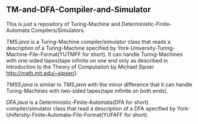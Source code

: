 ## TM-and-DFA-Compiler-and-Simulator

This is just a repository of Turing-Machine and Deterministic-Finite-Automata Compilers/Simulators.

*TMS.java* is a Turing-Machine compiler/simulator class that reads a description of a Turing-Machine specified by York-University-Turing-Machine-File-Format(YUTMFF for short). It can handle Turing-Machines with one-sided tapes(tape infinite on one end only as described in Introduction to the Theory of Computation by Michael Sipser http://math.mit.edu/~sipser/).

*TMSS.java* is similar to *TMS.java* with the minor difference that it can handle Turing-Machines with two-sided tapes(tape infinite on both ends).

*DFA.java* is a Deterministic-Finite-Automata(DFA for short) compiler/simulator class that read a description of a DFA specified by York-Unifersity-Finite-Automata-File-Format(YUFAFF for short).
